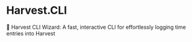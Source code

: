 # Harvest.CLI
🚀 Harvest CLI Wizard: A fast, interactive CLI for effortlessly logging time entries into Harvest
